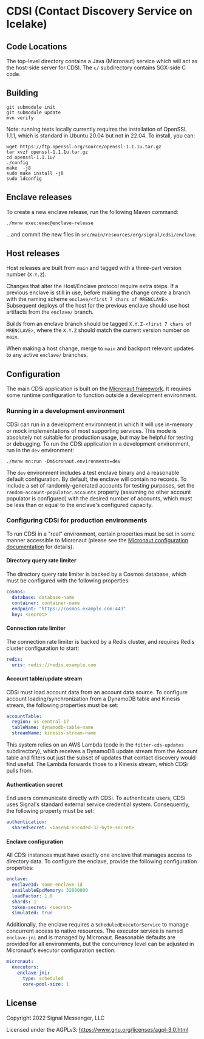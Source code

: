 # CDSI (Contact Discovery Service on Icelake)

## Code Locations

The top-level directory contains a Java (Micronaut) service which will act as
the host-side server for CDSI.  The `c/` subdirectory contains SGX-side C
code.

## Building

```
git submodule init
git submodule update
mvn verify
```

Note:  running tests locally currently requires the installation of OpenSSL 1.1.1,
which is standard in Ubuntu 20.04 but not in 22.04.  To install, you can:

```
wget https://ftp.openssl.org/source/openssl-1.1.1u.tar.gz
tar xvzf openssl-1.1.1u.tar.gz 
cd openssl-1.1.1u/
./config 
make  -j8
sudo make install -j8
sudo ldconfig
```

## Enclave releases

To create a new enclave release, run the following Maven command:

```shell
./mvnw exec:exec@enclave-release
```

...and commit the new files in `src/main/resources/org/signal/cdsi/enclave`.

## Host releases

Host releases are built from `main` and tagged with a three-part version number (`X.Y.Z`).

Changes that alter the Host/Enclave protocol require extra steps. If a previous enclave is still in use, before making the change create a branch with the naming scheme `enclave/<first 7 chars of MRENCLAVE>`. Subsequent deploys of the host for the previous enclave should use host artifacts from the `enclave/` branch.

Builds from an enclave branch should be tagged `X.Y.Z-<first 7 chars of MRENCLAVE>`, where the `X.Y.Z` should match the current version number on `main`.

When making a host change, merge to `main` and backport relevant updates to any active `enclave/` branches.

## Configuration

The main CDSi application is built on the [Micronaut framework](https://micronaut.io/). It requires some runtime configuration to function outside a development environment.

### Running in a development environment

CDSi can run in a development environment in which it will use in-memory or mock implementations of most supporting services. This mode is absolutely not suitable for production usage, but may be helpful for testing or debugging. To run the CDSi application in a development environment, run in the `dev` environment:

```
./mvnw mn:run -Dmicronaut.environments=dev
```

The `dev` environment includes a test enclave binary and a reasonable default configuration. By default, the enclave will contain no records. To include a set of randomly-generated accounts for testing purposes, set the `random-account-populator.accounts` property (assuming no other account populator is configured) with the desired number of accounts, which must be less than or equal to the enclave's configured capacity.

### Configuring CDSi for production environments

To run CDSi in a "real" environment, certain properties must be set in some manner accessible to Micronaut (please see the [Micronaut configuration documentation](https://docs.micronaut.io/latest/guide/#config) for details).

#### Directory query rate limiter

The directory query rate limiter is backed by a Cosmos database, which must be configured with the following properties:

```yaml
cosmos:
  database: database-name
  container: container-name
  endpoint: "https://cosmos.example.com:443"
  key: <secret>
```

#### Connection rate limiter

The connection rate limiter is backed by a Redis cluster, and requires Redis cluster configuration to start:

```yaml
redis:
  uris: redis://redis.example.com
```

#### Account table/update stream

CDSi must load account data from an account data source. To configure account loading/synchronization from a DynamoDB table and Kinesis stream, the following properties must be set:

```yaml
accountTable:
  region: us-central-17
  tableName: dynamodb-table-name
  streamName: kinesis-stream-name
```

This system relies on an AWS Lambda (code in the `filter-cds-updates` subdirectory), which receives a DynamoDB update stream from the Account
table and filters out just the subset of updates that contact discovery would find useful.  The Lambda forwards those to a Kinesis stream, which
CDSi pulls from.

#### Authentication secret

End users communicate directly with CDSi. To authenticate users, CDSi uses Signal's standard external service credential system. Consequently, the following property must be set:

```yaml
authentication:
  sharedSecret: <base64-encoded-32-byte-secret>
```

#### Enclave configuration

All CDSi instances must have exactly one enclave that manages access to directory data. To configure the enclave, provide the following configuration properties:

```yaml
enclave:
  enclaveId: some-enclave-id
  availableEpcMemory: 32000000
  loadFactor: 1.6
  shards: 1
  token-secret: <secret>
  simulated: true
```

Additionally, the enclave requires a `ScheduledExecutorService` to manage concurrent access to native resources. The executor service is named `enclave-jni` and is managed by Micronaut. Reasonable defaults are provided for all environments, but the concurrency level can be adjusted in Micronaut's executor configuration section:

```yaml
micronaut:
  executors:
    enclave-jni:
      type: scheduled
      core-pool-size: 1
```

License
---------------------

Copyright 2022 Signal Messenger, LLC

Licensed under the AGPLv3: https://www.gnu.org/licenses/agpl-3.0.html
